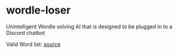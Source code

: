 # wordle-loser

Unintelligent Wordle solving AI that is designed to be plugged in to a Discord chatbot

Valid Word list: [source](https://gist.github.com/dracos/dd0668f281e685bad51479e5acaadb93)
